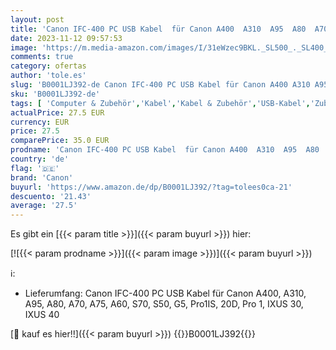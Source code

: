 ```yaml
---
layout: post
title: 'Canon IFC-400 PC USB Kabel  für Canon A400  A310  A95  A80  A70  A75  A60  S70  S50 G5  Pro1IS  20D  Pro 1  IXUS 30  IXUS 40 '
date: 2023-11-12 09:57:53
image: 'https://m.media-amazon.com/images/I/31eWzec9BKL._SL500_._SL400_.jpg'
comments: true
category: ofertas
author: 'tole.es'
slug: 'B0001LJ392-de Canon IFC-400 PC USB Kabel für Canon A400 A310 A95 A80 A70...'
sku: 'B0001LJ392-de'
tags: [ 'Computer & Zubehör','Kabel','Kabel & Zubehör','USB-Kabel','Zubehör','canon','🇩🇪', ]
actualPrice: 27.5 EUR
currency: EUR
price: 27.5
comparePrice: 35.0 EUR
prodname: 'Canon IFC-400 PC USB Kabel  für Canon A400  A310  A95  A80  A70  A75  A60  S70  S50 G5  Pro1IS  20D  Pro 1  IXUS 30  IXUS 40 '
country: 'de'
flag: '🇩🇪'
brand: 'Canon'
buyurl: 'https://www.amazon.de/dp/B0001LJ392/?tag=tolees0ca-21'
descuento: '21.43'
average: '27.5'
---
```


Es gibt ein [{{< param title >}}]({{< param buyurl >}}) hier:

[![{{< param prodname >}}]({{< param image >}})]({{< param buyurl >}})

ℹ️:

- Lieferumfang: Canon IFC-400 PC USB Kabel für Canon A400, A310, A95, A80, A70, A75, A60, S70, S50, G5, Pro1IS, 20D, Pro 1, IXUS 30, IXUS 40

[🛒 kauf es hier!!]({{< param buyurl >}})
{{<world>}}B0001LJ392{{</world>}}
